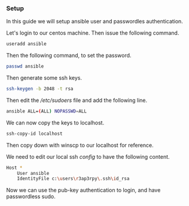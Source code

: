 ### Setup

In this guide we will setup ansible user and passwordles authentication.

Let's login to our centos machine. Then issue the following command.

``` bash
useradd ansible
```

Then the following command, to set the password.

``` bash
passwd ansible
```

Then generate some ssh keys.

``` bash
ssh-keygen -b 2048 -t rsa
```
Then edit the */etc/sudoers* file and add the following line.

``` bash
ansible ALL=(ALL) NOPASSWD=ALL
```

We can now copy the keys to localhost.

``` bash
ssh-copy-id localhost
```

Then copy down with winscp to our localhost for reference.

We need to edit our local ssh *config* to have the following content.

``` bash
Host *
	User ansible
	IdentityFile c:\users\r3ap3rpy\.ssh\id_rsa
```

Now we can use the pub-key authentication to login, and have passwordless sudo.
